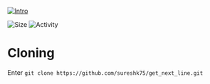 [![Intro](https://img.shields.io/badge/Cursus-get_next_line-success?style=for-the-badge&logo=42)](https://github.com/sureshk75/42ProjectFiles/blob/main/Get_Next_Line.pdf)
 
![Size](https://img.shields.io/github/languages/code-size/sureshk75/get_next_line?label=Size&style=flat-square)
![Activity](https://img.shields.io/github/last-commit/sureshk75/get_next_line?style=flat-square&color=orange&label=Last%20Commit)

# Cloning
Enter `git clone https://github.com/sureshk75/get_next_line.git`
